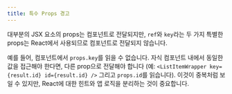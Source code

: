 ```yaml
---
title: 특수 Props 경고
---
```


대부분의 JSX 요소의 props는 컴포넌트로 전달되지만, `ref`와 `key`라는 두 가지 특별한 props는 React에서 사용되므로 컴포넌트로 전달되지 않습니다.

예를 들어, 컴포넌트에서 `props.key`를 읽을 수 없습니다. 자식 컴포넌트 내에서 동일한 값을 접근해야 한다면, 다른 prop으로 전달해야 합니다 (예: `<ListItemWrapper key={result.id} id={result.id} />` 그리고 `props.id`를 읽습니다). 이것이 중복처럼 보일 수 있지만, React에 대한 힌트와 앱 로직을 분리하는 것이 중요합니다.